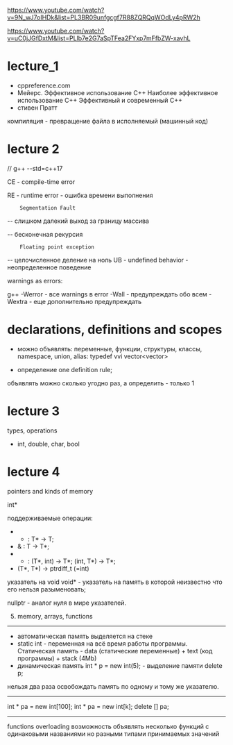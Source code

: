 https://www.youtube.com/watch?v=9N_wJ7oIHDk&list=PL3BR09unfgcgf7R88ZQRQqWOdLy4pRW2h

https://www.youtube.com/watch?v=uC0jJGfDxtM&list=PLlb7e2G7aSpTFea2FYxp7mFfbZW-xavhL

# lecture_1
- cppreference.com
- Мейерс. Эффективное использование С++
        Наиболее эффективное использование С++
        Эффективный и современный С++
- стивен Пратт

компиляция - превращение файла в исполняемый (машинный код)

# lecture 2

// g++ --std=c++17 

CE - compile-time error

RE - runtime error - ошибка времени 
выполнения

        Segmentation Fault

-- слишком далекий выход за границу массива

-- бесконечная рекурсия

        Floating point exception

-- целочисленное деление на ноль
UB - undefined behavior - неопределенное поведение


warnings as errors:

g++ 
-Werror - все warnings в error
-Wall - предупреждать обо всем
-Wextra - еще дополнительно предупреждать

# declarations, definitions and scopes

- можно объявлять: переменные, функции, структуры, классы, namespace, union, 
alias: typedef vvi vector<vector<int>>

- определение
one definition rule;

объявлять можно сколько угодно раз, а определить - только 1 

# lecture 3
types, operations

- int, double, char, bool

# lecture 4

pointers and kinds of memory

int* 

поддерживаемые операции:
- * : T* -> T;
- & : T -> T*;
- + : (T*, int) -> T*;
      (int, T*) -> T*;
- (T*, T*) -> ptrdiff_t (=int)

указатель на void 
void* - указатель на память в которой неизвестно что 
его нельзя разыменовать;

nullptr - аналог нуля в мире указателей. 


5. memory, arrays, functions

-------------------------------------
- автоматическая память выделяется на стеке
- static int - переменная на всё время работы программы. Статическая память - data (статические переменные) + 
text (код программы) + 
stack (4Mb)
- динамическая память
int * p = new int(5); - выделение памяти
delete p;

нельзя два раза освобождать память по одному и тому же указателю. 

-------------------------------------

int * pa = new int[100];
int * pa = new int[k];
delete [] pa;

-------------------------------------
functions overloading
возможность объявлять несколько функций с одинаковыми названиями но разными типами принимаемых значений